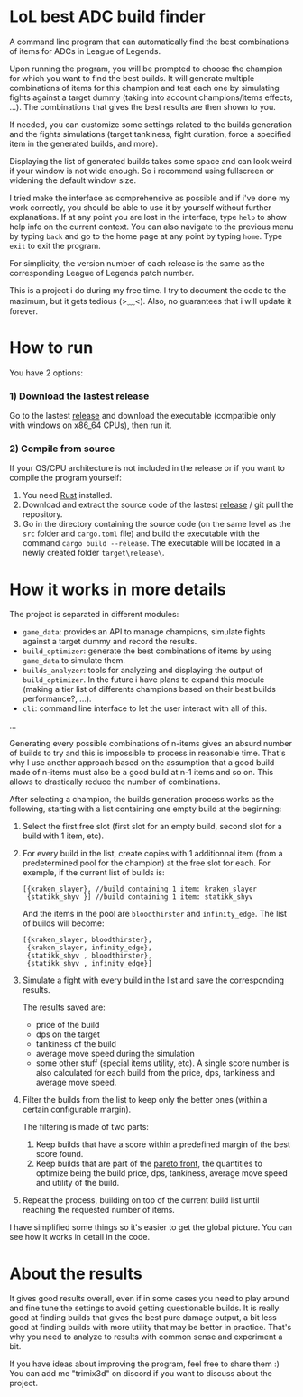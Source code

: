 # LoL best ADC build finder

A command line program that can automatically find the best combinations of items for ADCs in League of Legends.

Upon running the program, you will be prompted to choose the champion for which you want to find the best builds. It will generate multiple combinations of items for this champion and test each one by simulating fights against a target dummy (taking into account champions/items effects, ...). The combinations that gives the best results are then shown to you.

If needed, you can customize some settings related to the builds generation and the fights simulations (target tankiness, fight duration, force a specified item in the generated builds, and more).

Displaying the list of generated builds takes some space and can look weird if your window is not wide enough. So i recommend using fullscreen or widening the default window size.

I tried make the interface as comprehensive as possible and if i've done my work correctly, you should be able to use it by yourself without further explanations. If at any point you are lost in the interface, type `help` to show help info on the current context. You can also navigate to the previous menu by typing `back` and go to the home page at any point by typing `home`. Type `exit` to exit the program.

For simplicity, the version number of each release is the same as the corresponding League of Legends patch number.

This is a project i do during my free time. I try to document the code to the maximum, but it gets tedious (>﹏<). Also, no guarantees that i will update it forever.

# How to run

You have 2 options:

### 1) Download the lastest release

Go to the lastest [release](https://github.com/trimix3d/lol_best_adc_build_finder/releases) and download the executable (compatible only with windows on x86_64 CPUs), then run it.

### 2) Compile from source

If your OS/CPU architecture is not included in the release or if you want to compile the program yourself:

1. You need [Rust](https://www.rust-lang.org/tools/install) installed.
2. Download and extract the source code of the lastest [release](https://github.com/trimix3d/lol_best_adc_build_finder/releases) / git pull the repository.
3. Go in the directory containing the source code (on the same level as the `src` folder and `cargo.toml` file) and build the executable with the command ```cargo build --release```. The executable will be located in a newly created folder `target\release\`.

# How it works in more details

The project is separated in different modules:
- `game_data`: provides an API to manage champions, simulate fights against a target dummy and record the results.
- `build_optimizer`: generate the best combinations of items by using `game_data` to simulate them.
- `builds_analyzer`: tools for analyzing and displaying the output of `build_optimizer`. In the future i have plans to expand this module (making a tier list of differents champions based on their best builds performance?, ...).
- `cli`: command line interface to let the user interact with all of this.

...

Generating every possible combinations of n-items gives an absurd number of builds to try and this is impossible to process in reasonable time. That's why I use another approach based on the assumption that a good build made of n-items must also be a good build at n-1 items and so on. This allows to drastically reduce the number of combinations.

After selecting a champion, the builds generation process works as the following, starting with a list containing one empty build at the beginning:

1. Select the first free slot (first slot for an empty build, second slot for a build with 1 item, etc).

2. For every build in the list, create copies with 1 additionnal item (from a predetermined pool for the champion) at the free slot for each.
    For exemple, if the current list of builds is:
    ```
    [{kraken_slayer}, //build containing 1 item: kraken_slayer
     {statikk_shyv }] //build containing 1 item: statikk_shyv
    ```
    And the items in the pool are `bloodthirster` and `infinity_edge`.
    The list of builds will become:
    ```
    [{kraken_slayer, bloodthirster},
     {kraken_slayer, infinity_edge},
     {statikk_shyv , bloodthirster},
     {statikk_shyv , infinity_edge}]
    ```

2. Simulate a fight with every build in the list and save the corresponding results.

    The results saved are:
    - price of the build
    - dps on the target
    - tankiness of the build
    - average move speed during the simulation
    - some other stuff (special items utility, etc). A single score number is also calculated for each build from the price, dps, tankiness and average move speed.

3. Filter the builds from the list to keep only the better ones (within a certain configurable margin).

    The filtering is made of two parts:

    1. Keep builds that have a score within a predefined margin of the best score found.
    2. Keep builds that are part of the [pareto front](https://en.wikipedia.org/wiki/Pareto_front), the quantities to optimize being the build price, dps, tankiness, average move speed and utility of the build.

4. Repeat the process, building on top of the current build list until reaching the requested number of items.

I have simplified some things so it's easier to get the global picture. You can see how it works in detail in the code.

# About the results

It gives good results overall, even if in some cases you need to play around and fine tune the settings to avoid getting questionable builds.
It is really good at finding builds that gives the best pure damage output, a bit less good at finding builds with more utility that may be better in practice. That's why you need to analyze to results with common sense and experiment a bit.

If you have ideas about improving the program, feel free to share them :)
You can add me "trimix3d" on discord if you want to discuss about the project.